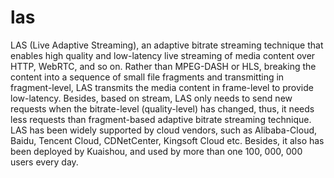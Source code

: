 # las
LAS (Live Adaptive Streaming), an adaptive bitrate streaming technique that enables high quality and low-latency live streaming of media content over HTTP, WebRTC, and so on. Rather than MPEG-DASH or HLS, breaking the content into a sequence of small file fragments and transmitting in fragment-level, LAS transmits the media content in frame-level to provide low-latency. Besides, based on stream, LAS only needs to send new requests when the bitrate-level (quality-level) has changed, thus, it needs less requests than fragment-based adaptive bitrate streaming technique. LAS has been widely supported by cloud vendors, such as Alibaba-Cloud, Baidu, Tencent Cloud, CDNetCenter, Kingsoft Cloud etc. Besides, it also has been deployed by Kuaishou, and used by more than one 100, 000, 000 users every day.
